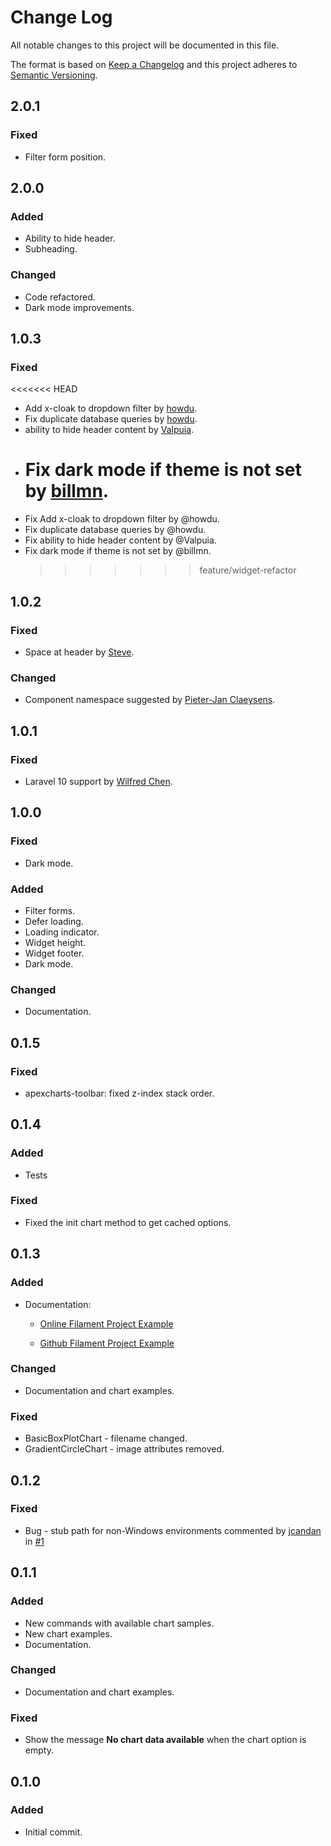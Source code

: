 # Change Log

All notable changes to this project will be documented in this file.

The format is based on [Keep a Changelog](http://keepachangelog.com/)
and this project adheres to [Semantic Versioning](http://semver.org/).

## 2.0.1

### Fixed

-   Filter form position.

## 2.0.0

### Added

-   Ability to hide header.
-   Subheading.

### Changed

-   Code refactored.
-   Dark mode improvements.

## 1.0.3

### Fixed

<<<<<<< HEAD

-   Add x-cloak to dropdown filter by [howdu](https://github.com/howdu).
-   Fix duplicate database queries by [howdu](https://github.com/howdu).
-   ability to hide header content by [Valpuia](https://github.com/Valpuia).
-   # Fix dark mode if theme is not set by [billmn](https://github.com/billmn).
-   Fix Add x-cloak to dropdown filter by @howdu.
-   Fix duplicate database queries by @howdu.
-   Fix ability to hide header content by @Valpuia.
-   Fix dark mode if theme is not set by @billmn.
    > > > > > > > feature/widget-refactor

## 1.0.2

### Fixed

-   Space at header by [Steve](https://github.com/stephanus-tantiono).

### Changed

-   Component namespace suggested by [Pieter-Jan Claeysens](https://github.com/PieterxJan).

## 1.0.1

### Fixed

-   Laravel 10 support by [Wilfred Chen](https://github.com/wilfredchen).

## 1.0.0

### Fixed

-   Dark mode.

### Added

-   Filter forms.
-   Defer loading.
-   Loading indicator.
-   Widget height.
-   Widget footer.
-   Dark mode.

### Changed

-   Documentation.

## 0.1.5

### Fixed

-   apexcharts-toolbar: fixed z-index stack order.

## 0.1.4

### Added

-   Tests

### Fixed

-   Fixed the init chart method to get cached options.

## 0.1.3

### Added

-   Documentation:

    -   [Online Filament Project Example](https://filament-apex-charts-demo.leandroferreira.dev.br/)

    -   [Github Filament Project Example](https://github.com/leandrocfe/filament-apex-charts-demo)

### Changed

-   Documentation and chart examples.

### Fixed

-   BasicBoxPlotChart - filename changed.
-   GradientCircleChart - image attributes removed.

## 0.1.2

### Fixed

-   Bug - stub path for non-Windows environments commented by [jcandan](https://github.com/jcandan) in [#1](https://github.com/leandrocfe/filament-apex-charts/issues/1)

## 0.1.1

### Added

-   New commands with available chart samples.
-   New chart examples.
-   Documentation.

### Changed

-   Documentation and chart examples.

### Fixed

-   Show the message **No chart data available** when the chart option is empty.

## 0.1.0

### Added

-   Initial commit.
